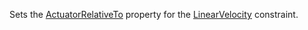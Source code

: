 Sets the [ActuatorRelativeTo](https://developer.roblox.com/en-us/api-reference/enum/ActuatorRelativeTo) property for the [LinearVelocity](https://create.roblox.com/docs/reference/engine/classes/LinearVelocity)
constraint.